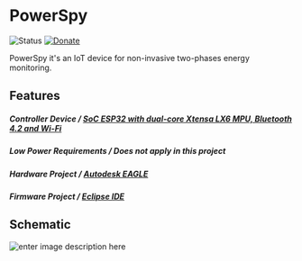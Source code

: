 # PowerSpy
![Status](https://img.shields.io/badge/Status-UnderDev-red.svg) [![Donate](https://img.shields.io/badge/Donate-Buy%20Me%20a%20Coffee-yellow.svg)](https://www.buymeacoffee.com/TiagoPaulaSilva)

PowerSpy it's an IoT device for non-invasive two-phases energy monitoring.


## Features
##### Controller Device / [SoC ESP32 with dual-core Xtensa LX6 MPU, Bluetooth 4.2 and Wi-Fi](https://www.espressif.com/sites/default/files/documentation/esp32_datasheet_en.pdf)

##### Low Power Requirements / Does not apply in this project

##### Hardware Project / [Autodesk EAGLE](https://www.autodesk.com/products/eagle/free-download)

##### Firmware Project / [Eclipse IDE](https://www.eclipse.org/eclipseide/)


## Schematic
![enter image description here](https://lh3.googleusercontent.com/TTefQN6ouejy2kSpmDuPpvI6RRn5x5BRvRvRzMgbSShNnb2zYLGMIvNjHS5Xjsb0Tmklhcm0f1Vwyg=s2000 "PowerSpy")
